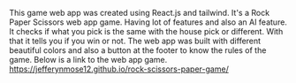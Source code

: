 This game web app was created using React.js and tailwind.
It's a Rock Paper Scissors web app game. Having lot of features and also an AI feature.
It checks if what you pick is the same with the house pick or different.
With that it tells you if you win or not.
The web app was built with different beautiful colors and also a button at the footer to know the rules of the game.
Below is a link to the web app game.
https://jefferynmose12.github.io/rock-scissors-paper-game/
